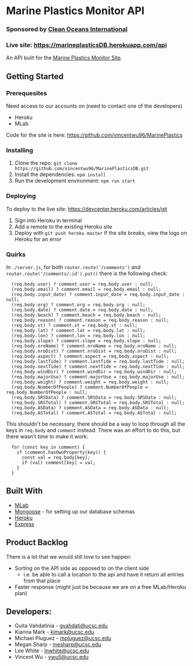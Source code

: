 # Marine Plastics Monitor API
### Sponsored by [Clean Oceans International](https://cleanoceansinternational.org/)
### Live site: https://marineplasticsDB.herokuapp.com/api

An API built for the [Marine Plastics Monitor Site](https://marineplastics.herokuapp.com).

## Getting Started

### Prerequesites
Need access to our accounts on (need to contact one of the developers)
  * Heroku
  * MLab

Code for the site is here: https://github.com/vincentwu96/MarinePlastics

### Installing
1. Clone the repo: `git clone https://github.com/vincentwu96/MarinePlasticsDB.git`
2. Install the dependencies: `npm install`
3. Run the development environment: `npm run start`

### Deploying
To deploy to the live site: https://devcenter.heroku.com/articles/git
  1. Sign into Heroku in terminal
  2. Add a remote to the existing Heroku site
  3. Deploy with `git push heroku master`
If the site breaks, view the logs on Heroku for an error

### Quirks
In `./server.js`, for both `router.route('/comments')` and `router.route('/comments/:id').put()` there is the following check: 
```
  (req.body.user) ? comment.user = req.body.user : null;
  (req.body.email) ? comment.email = req.body.email : null;
  (req.body.input_date) ? comment.input_date = req.body.input_date : null;
  (req.body.org) ? comment.org = req.body.org : null;
  (req.body.date) ? comment.date = req.body.date : null;
  (req.body.beach) ? comment.beach = req.body.beach : null;
  (req.body.reason) ? comment.reason = req.body.reason : null;
  (req.body.st) ? comment.st = req.body.st : null;
  (req.body.lat) ? comment.lat = req.body.lat : null;
  (req.body.lon) ? comment.lon = req.body.lon : null;
  (req.body.slope) ? comment.slope = req.body.slope : null;
  (req.body.nroName) ? comment.nroName = req.body.nroName : null;
  (req.body.nroDist) ? comment.nroDist = req.body.nroDist : null;
  (req.body.aspect) ? comment.aspect = req.body.aspect : null;
  (req.body.lastTide) ? comment.lastTide = req.body.lastTide : null;
  (req.body.nextTide) ? comment.nextTide = req.body.nextTide : null;
  (req.body.windDir) ? comment.windDir = req.body.windDir : null;
  (req.body.majorUse) ? comment.majorUse = req.body.majorUse : null;
  (req.body.weight) ? comment.weight = req.body.weight : null;
  (req.body.NumberOfPeople) ? comment.NumberOfPeople = req.body.NumberOfPeople : null;
  (req.body.SRSData) ? comment.SRSData = req.body.SRSData : null;
  (req.body.SRSTotal) ? comment.SRSTotal = req.body.SRSTotal : null;
  (req.body.ASData) ? comment.ASData = req.body.ASData : null;
  (req.body.ASTotal) ? comment.ASTotal = req.body.ASTotal : null;
```

This shouldn't be necessary, there should be a way to loop through all the keys in `req.body` and `comment` instead. There was an effort to do this, but there wasn't time to make it work:

```
  for (const key in comment) {
    if (comment.hasOwnProperty(key)) {
      const val = req.body[key];
      if (val) comment[key] = val;
    }
  }
```

## Built With
* [MLab](https://www.mlab.com/)
* [Mongoose](http://mongoosejs.com/) - for setting up our database schemas
* [Heroku](http://heroku.com/)
* [Express](https://expressjs.com/)

## Product Backlog
There is a lot that we would still love to see happen:
  * Sorting on the API side as opposed to on the client side
    * i.e. be able to call a location to the api and have it return all entries from that place
  * Faster response (might just be because we are on a free MLab/Heroku plan)

## Developers:
* Guita Vahdatinia - gvahdati@ucsc.edu
* Kianna Mark - kjmark@ucsc.edu
* Michael Pluguez - mpluguez@ucsc.edu
* Megan Sharp - mesharp@ucsc.edu
* Lee White - lnwhite@ucsc.edu
* Vincent Wu - vwu5@ucsc.edu
